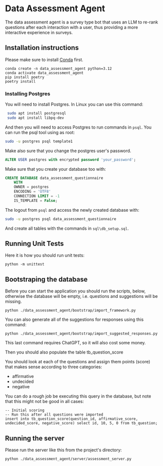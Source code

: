 # Data Assessment Agent

The data assessment agent is a survey type bot that uses an LLM to re-rank questions after each interaction with a user, thus providing a more interactive experience in surveys.

## Installation instructions

Please make sure to install [Conda](https://conda.io/projects/conda/en/latest/user-guide/install/index.html) first.

```
conda create -n data_assessment_agent python=3.12
conda activate data_assessment_agent
pip install poetry
poetry install
```

### Installing Postgres

You will need to install Postgres. In Linux you can use this command:

```bash
 sudo apt install postgresql
 sudo apt install libpq-dev
```

And then you will need to access Postgres to run commands in `psql`. You can run the psql tool using as root:

```bash
sudo -u postgres psql template1
```

Make also sure that you change the postgres user's password.

```sql
ALTER USER postgres with encrypted password 'your_password';
```

Make sure that you create your database too with:

```sql
CREATE DATABASE data_assessment_questionnaire
    WITH
    OWNER = postgres
    ENCODING = 'UTF8'
    CONNECTION LIMIT = -1
    IS_TEMPLATE = False;
```

The logout from `psql` and access the newly created database with:

```bash
sudo -u postgres psql data_assessment_questionnaire
```

And create all tables with the commands in `sql\db_setup.sql`.


## Running Unit Tests

Here it is how you should run unit tests:

```
python -m unittest
```

## Bootstraping the database

Before you can start the application you should run the scripts, below, otherwise the database will be empty, i.e. questions and suggestions will be missing.

```
python ./data_assessment_agent/bootstrap/import_framework.py
```

You can also generate all of the suggestions for responses using this command:

```
python ./data_assessment_agent/bootstrap/import_suggested_responses.py
```

This last command requires ChatGPT, so it will also cost some money.

Then you should also populate the table tb_question_score 

You should look at each of the questions and assign them points (score) that makes sense according to three categories:

- affirmative
- undecided
- negative

You can do a rough job be executing this query in the database, but note that this might not be good in all cases:

```
-- Initial scoring
-- Run this after all questions were imported
insert into tb_question_score(question_id, affirmative_score, undecided_score, negative_score) select id, 10, 5, 0 from tb_question;
```

## Running the server

Please run the server like this from the project's directory:

```
python ./data_assessment_agent/server/assessment_server.py
```